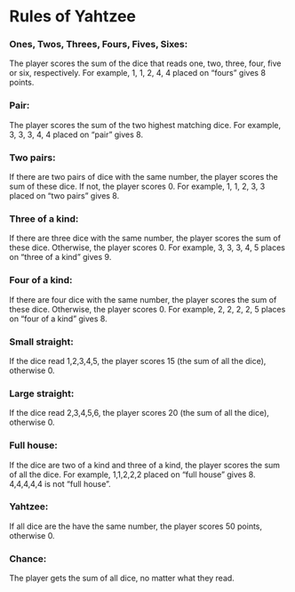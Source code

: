 # Rules of Yahtzee

### Ones, Twos, Threes, Fours, Fives, Sixes: 
The player scores the sum of the dice that reads one, two, three, four, five or six, respectively. For example, 1, 1, 2, 4, 4 placed on “fours” gives 8 points.

### Pair: 
The player scores the sum of the two highest matching dice. For example, 3, 3, 3, 4, 4 placed on “pair” gives 8.

### Two pairs: 
If there are two pairs of dice with the same number, the player scores the sum of these dice. If not, the player scores 0. For example, 1, 1, 2, 3, 3 placed on “two pairs” gives 8.

### Three of a kind: 
If there are three dice with the same number, the player scores the sum of these dice. Otherwise, the player scores 0. For example, 3, 3, 3, 4, 5 places on “three of a kind” gives 9.

### Four of a kind: 
If there are four dice with the same number, the player scores the sum of these dice. Otherwise, the player scores 0. For example, 2, 2, 2, 2, 5 places on “four of a kind” gives 8.

### Small straight: 
If the dice read 1,2,3,4,5, the player scores 15 (the sum of all the dice), otherwise 0.

### Large straight: 
If the dice read 2,3,4,5,6, the player scores 20 (the sum of all the dice), otherwise 0.

### Full house: 
If the dice are two of a kind and three of a kind, the player scores the sum of all the dice. For example, 1,1,2,2,2 placed on “full house” gives 8. 4,4,4,4,4 is not “full house”.

### Yahtzee: 
If all dice are the have the same number, the player scores 50 points, otherwise 0.

### Chance: 
The player gets the sum of all dice, no matter what they read.
